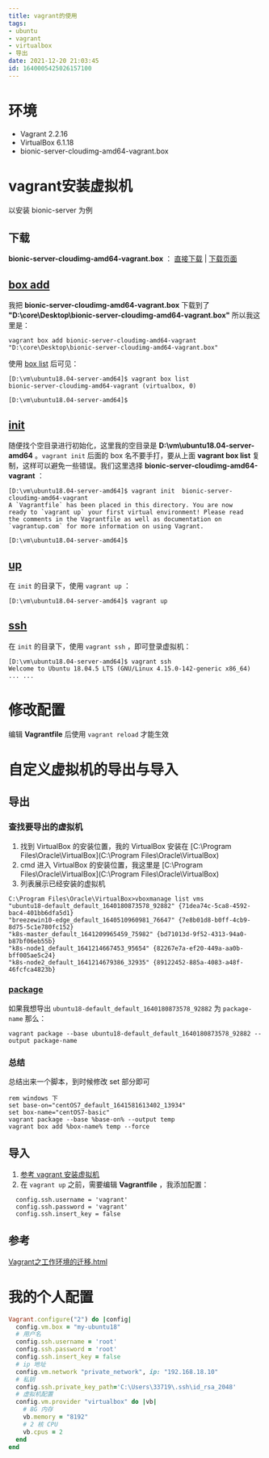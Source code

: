 ```yaml
---
title: vagrant的使用
tags: 
- ubuntu
- vagrant
- virtualbox
- 导出
date: 2021-12-20 21:03:45
id: 1640005425026157100
---
```


# 环境

- Vagrant 2.2.16 
- VirtualBox 6.1.18 
- bionic-server-cloudimg-amd64-vagrant.box

# vagrant安装虚拟机

以安装 bionic-server 为例

## 下载

**bionic-server-cloudimg-amd64-vagrant.box** ： [直接下载](https://mirrors.tuna.tsinghua.edu.cn/ubuntu-cloud-images/bionic/current/bionic-server-cloudimg-amd64-vagrant.box) | [下载页面](https://mirrors.tuna.tsinghua.edu.cn/ubuntu-cloud-images/bionic/current/) 

## [box add](https://www.vagrantup.com/docs/cli/box#box-add) 

我把 **bionic-server-cloudimg-amd64-vagrant.box** 下载到了 **"D:\core\Desktop\bionic-server-cloudimg-amd64-vagrant.box"** 所以我这里是：

```
vagrant box add bionic-server-cloudimg-amd64-vagrant "D:\core\Desktop\bionic-server-cloudimg-amd64-vagrant.box"
```

使用 [box list](https://www.vagrantup.com/docs/cli/box#box-list) 后可见：

```
[D:\vm\ubuntu18.04-server-amd64]$ vagrant box list
bionic-server-cloudimg-amd64-vagrant (virtualbox, 0)

[D:\vm\ubuntu18.04-server-amd64]$ 

```

##  [init](https://www.vagrantup.com/docs/cli/init) 

随便找个空目录进行初始化，这里我的空目录是 **D:\vm\ubuntu18.04-server-amd64** 。`vagrant init` 后面的 box 名不要手打，要从上面 **vagrant box list** 复制，这样可以避免一些错误。我们这里选择 **bionic-server-cloudimg-amd64-vagrant** ：

```
[D:\vm\ubuntu18.04-server-amd64]$ vagrant init  bionic-server-cloudimg-amd64-vagrant
A `Vagrantfile` has been placed in this directory. You are now
ready to `vagrant up` your first virtual environment! Please read
the comments in the Vagrantfile as well as documentation on
`vagrantup.com` for more information on using Vagrant.

[D:\vm\ubuntu18.04-server-amd64]$ 

```

## [up](https://www.vagrantup.com/docs/cli/up) 

在 `init` 的目录下，使用 `vagrant up` ：

```
[D:\vm\ubuntu18.04-server-amd64]$ vagrant up
```

## [ssh](https://www.vagrantup.com/docs/cli/ssh) 

在 `init` 的目录下，使用 `vagrant ssh` ，即可登录虚拟机：

```
[D:\vm\ubuntu18.04-server-amd64]$ vagrant ssh
Welcome to Ubuntu 18.04.5 LTS (GNU/Linux 4.15.0-142-generic x86_64)
... ...
```

# 修改配置

编辑 **Vagrantfile** 后使用 `vagrant reload` 才能生效

# 自定义虚拟机的导出与导入

## 导出

### 查找要导出的虚拟机

1. 找到 VirtualBox 的安装位置，我的 VirtualBox 安装在 [C:\Program Files\Oracle\VirtualBox](C:\Program Files\Oracle\VirtualBox) 
2. cmd 进入 VirtualBox 的安装位置，我这里是  [C:\Program Files\Oracle\VirtualBox](C:\Program Files\Oracle\VirtualBox) 
3. 列表展示已经安装的虚拟机

```
C:\Program Files\Oracle\VirtualBox>vboxmanage list vms
"ubuntu18-default_default_1640180873578_92882" {71dea74c-5ca8-4592-bac4-401bb6dfa5d1}
"breezewin10-edge_default_1640510960981_76647" {7e8b01d8-b0ff-4cb9-8d75-5c1e780fc152}
"k8s-master_default_1641209965459_75982" {bd71013d-9f52-4313-94a0-b87bf06eb55b}
"k8s-node1_default_1641214667453_95654" {82267e7a-ef20-449a-aa0b-bff005ae5c24}
"k8s-node2_default_1641214679386_32935" {89122452-885a-4083-a48f-46fcfca4823b}
```

###  [package](https://www.vagrantup.com/docs/cli/package)  

如果我想导出 `ubuntu18-default_default_1640180873578_92882` 为 `package-name` 那么：

```
vagrant package --base ubuntu18-default_default_1640180873578_92882 --output package-name
```

### 总结

总结出来一个脚本，到时候修改 set 部分即可

```
rem windows 下
set base-on="centOS7_default_1641581613402_13934"
set box-name="centOS7-basic"
vagrant package --base %base-on% --output temp
vagrant box add %box-name% temp --force

```

## 导入

1.  [参考 vagrant 安装虚拟机](#vagrant安装虚拟机) 
2. 在 `vagrant up`  之前，需要编辑 **Vagrantfile** ，我添加配置：

```
  config.ssh.username = 'vagrant'
  config.ssh.password = 'vagrant'
  config.ssh.insert_key = false
```

## 参考

 [Vagrant之工作环境的迁移.html](assets\references\Vagrant之工作环境的迁移.html) 

# 我的个人配置

```ruby
Vagrant.configure("2") do |config|
  config.vm.box = "my-ubuntu18"
  # 用户名
  config.ssh.username = 'root'
  config.ssh.password = 'root'
  config.ssh.insert_key = false
  # ip 地址
  config.vm.network "private_network", ip: "192.168.18.10"
  # 私钥
  config.ssh.private_key_path='C:\Users\33719\.ssh\id_rsa_2048'
  # 虚拟机配置
  config.vm.provider "virtualbox" do |vb|
    # 8G 内存
    vb.memory = "8192"
    # 2 核 CPU
    vb.cpus = 2
  end
end
```




